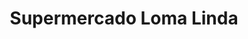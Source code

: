 ---
title: "Supermercado Loma Linda"
url: /san-sebastian/supermercado-loma-linda/
shop: Supermarkt
---